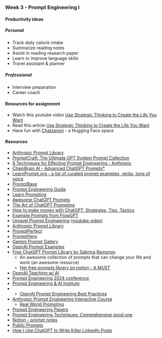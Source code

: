### Week 3 - Prompt Engineering I

#### Productivity ideas

##### Personal
* Track daily calorie intake
* Summarize reading notes
* Assist in reading research paper
* Learn or improve language skills
* Travel assistant & planner



##### Professional
* Interview preparation
* Career coach


#### Resources for assignment
* Watch this youtube video [Use Strategic Thinking to Create the Life You Want](https://www.youtube.com/watch?v=dbiNhAZlXZk)
* Read this article [Use Strategic Thinking to Create the Life You Want ](strategic-thinking-to-create-life-you-want.pdf)
* Have fun with [Chatzaroni](https://huggingface.co/spaces/hienluu/chatzaroni) - a Hugging Face space

#### Resources
* [Anthropic Prompt Library](https://docs.anthropic.com/en/resources/prompt-library/library)
* [PromptCraft: The Ultimate GPT System Prompt Collection](https://github.com/LouisShark/chatgpt_system_prompt/tree/main)
* [6 Techniques for Effective Prompt Engineering - Anthropic](https://www-cdn.anthropic.com/62df988c101af71291b06843b63d39bbd600bed8.pdf)
* [ChainBrain AI - Advanced ChatGPT Prompts*](https://www.chainbrainai.com/)
* [LearnPrompt.org - a list of curated prompt examples, verbs, tone of voice](https://www.learnprompt.org/)
* [PromptBase](https://promptbase.com/)
* [Prompt Engineering Guide](https://www.promptingguide.ai/)
* [Learn Prompting](https://learnprompting.org/docs/category/-prompt-hacking)
* [Awesome ChatGPT Prompts](https://github.com/f/awesome-chatgpt-prompts/)
* [The Art of ChatGPT Prompting](https://fka.gumroad.com/l/art-of-chatgpt-prompting)
* [How to make money with ChatGPT: Strategies, Tips, Tactics](https://fka.gumroad.com/l/how-to-make-money-with-chatgpt)
* [Example Prompts from FlowGPT](https://guide.flowgpt.com/engineering/1basics/4example)
* [Unravel Prompt Engineering](https://go.superwise.ai/hubfs/PDF%20assets/Prompt%20engineering_17.10.2023.pdf) ([youtube video](https://www.youtube.com/watch?v=eYtYIw0D1wI))
* [Anthropic Prompt Library](https://docs.anthropic.com/claude/prompt-library)
* [PromptPerfect](https://lnkd.in/dt8dCSbS)
* [PromptHero](https://prompthero.com/)
* [Gemini Prompt Gallery](https://ai.google.dev/gemini-api/prompts)
* [OpenAI Prompt Examples](https://platform.openai.com/docs/examples)
* [Free ChatGPT Prompt Library by Sabrina Ramonov](https://github.com/SabrinaRamonov/prompts)
  * An awesome collection of prompts that can change your life and work (an awesome resource)
  * [Her free prompts library on notion - A MUST](https://sabrinaramonov.notion.site/FREE-Prompts-Library-Sabrina-Ramonov-6ac894954218492d9fc9e1f7f90abc6c)
* [OpenAI Teaching w/ AI](https://openai.com/index/teaching-with-ai/)
* [Prompt Engineering 2024 conference](https://www.youtube.com/playlist?list=PLQEYbmzcCfpc4b9Z1zGd4waWwthP-PdmM)
* [Prompt Engineering & AI Institute](https://promptengineering.org/)
* * [OpenAI Prompt Engineering Best Practices](https://platform.openai.com/docs/guides/prompt-engineering)
* [Anthropic Prompt Engineering Interactive Course](https://github.com/anthropics/courses/blob/master/prompt_engineering_interactive_tutorial/README.md)
  * [Real World Prompting](https://github.com/anthropics/courses/tree/master/real_world_prompting)
* [Prompt Engineering Papers](https://www.promptingguide.ai/papers)
* [Prompt Engineering Techniques: Comprehensive good one](https://github.com/NirDiamant/Prompt_Engineering)
* [Notion - prompt notes](https://github.com/swyxio/ai-notes/blob/main/Resources/Notion%20AI%20Prompts.md)
* [Public Prompts](https://publicprompts.art/)
* [How I Use ChatGPT to Write Killer LinkedIn Posts](https://medium.com/prompt-engine/how-i-use-chatgpt-to-write-killer-linkedin-posts-81578b481d38)
